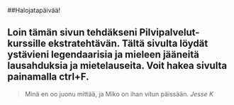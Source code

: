 ##Halojatapäivää!

Loin tämän sivun tehdäkseni Pilvipalvelut-kurssille ekstratehtävän. Tältä sivulta löydät ystävieni legendaarisia ja mieleen jääneitä lausahduksia ja mietelauseita. Voit hakea sivulta painamalla ctrl+F.
--
>Minä en oo juonu mittää, ja Miko on ihan vitun päissään.
*Jesse K*
>

